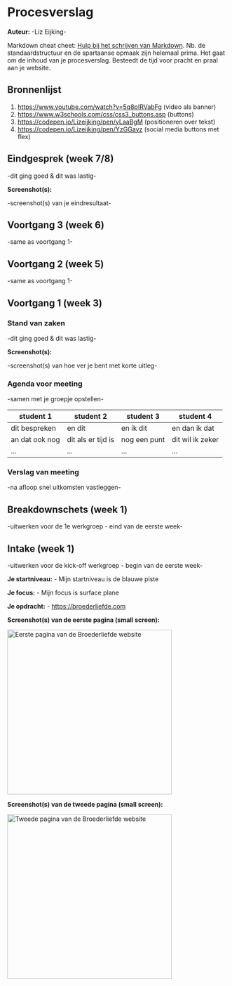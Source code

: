 # Procesverslag
**Auteur:** -Liz Eijking-

Markdown cheat cheet: [Hulp bij het schrijven van Markdown](https://github.com/adam-p/markdown-here/wiki/Markdown-Cheatsheet). Nb. de standaardstructuur en de spartaanse opmaak zijn helemaal prima. Het gaat om de inhoud van je procesverslag. Besteedt de tijd voor pracht en praal aan je website.



## Bronnenlijst
1. https://www.youtube.com/watch?v=5q8pIRVabFg (video als banner)
2. https://www.w3schools.com/css/css3_buttons.asp (buttons)
3. https://codepen.io/Lizeijking/pen/yLaaBgM (positioneren over tekst)
4. https://codepen.io/Lizeijking/pen/YzGGayz (social media buttons met flex)



## Eindgesprek (week 7/8)

-dit ging goed & dit was lastig-

**Screenshot(s):**

-screenshot(s) van je eindresultaat-



## Voortgang 3 (week 6)

-same as voortgang 1-



## Voortgang 2 (week 5)

-same as voortgang 1-



## Voortgang 1 (week 3)

### Stand van zaken

-dit ging goed & dit was lastig-

**Screenshot(s):**

-screenshot(s) van hoe ver je bent met korte uitleg-

### Agenda voor meeting

-samen met je groepje opstellen-

| student 1      | student 2          | student 3    | student 4        |
| ---            | ---                | ---          | ---              |
| dit bespreken  | en dit             | en ik dit    | en dan ik dat    |
| an dat ook nog | dit als er tijd is | nog een punt | dit wil ik zeker |
| ...            | ...                | ...          | ...              |

### Verslag van meeting

-na afloop snel uitkomsten vastleggen-



## Breakdownschets (week 1)

-uitwerken voor de 1e werkgroep - eind van de eerste week-



## Intake (week 1)
-uitwerken voor de kick-off werkgroep - begin van de eerste week-

**Je startniveau:** - Mijn startniveau is de blauwe piste

**Je focus:** - Mijn focus is surface plane

**Je opdracht:** - https://broederliefde.com

**Screenshot(s) van de eerste pagina (small screen):**

<img src="images/broederliefde1.jpg" width="375px" alt="Eerste pagina van de Broederliefde website">

**Screenshot(s) van de tweede pagina (small screen):**

<img src="images/broederliefde2.jpg" width="375px" alt="Tweede pagina van de Broederliefde website">
